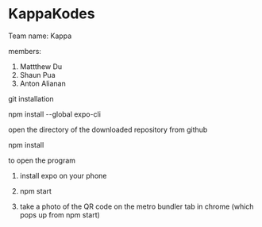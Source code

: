 # KappaKodes

Team name: Kappa

members:

1. Mattthew Du
2. Shaun Pua
3. Anton Alianan

git installation

npm install --global expo-cli

open the directory of the downloaded repository from github

npm install

to open the program

1.  install expo on your phone

2.  npm start

3.  take a photo of the QR code on the metro bundler tab in chrome (which pops up from npm start)